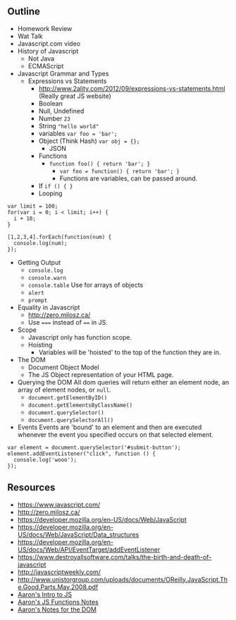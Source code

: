 ## Outline
- Homework Review
- Wat Talk
- Javascript.com video
- History of Javascript
	- Not Java
	- ECMAScript
- Javascript Grammar and Types
  - Expressions vs Statements
    - http://www.2ality.com/2012/09/expressions-vs-statements.html (Really great JS website)
	- Boolean
	- Null, Undefined
	- Number `23`
	- String `"hello world"`
	- variables `var foo = 'bar';`
	- Object (Think Hash) `var obj = {};`
		- JSON
	- Functions
	   - `function foo() { return 'bar'; }`
           - `var foo = function() { return 'bar'; }`
           - Functions are variables, can be passed around.
	- If ` if () { } `
	- Looping
```
var limit = 100;
for(var i = 0; i < limit; i++) {
  i + 10;
}
```
```
[1,2,3,4].forEach(function(num) {
  console.log(num);
});
```
- Getting Output
	- `console.log`
	- `console.warn`
	- `console.table` Use for arrays of objects
	- `alert`
	- `prompt`
- Equality in Javascript
	- http://zero.milosz.ca/
	- Use `===` instead of `==` in JS.
- Scope
	- Javascript only has function scope.
	- Hoisting
		- Variables will be 'hoisted' to the top of the function they are in.
- The DOM
	- Document Object Model
	- The JS Object representation of your HTML page.
- Querying the DOM
All dom queries will return either an element node, an array of element nodes, or `null`.
	- `document.getElementByID()`
	- `document.getElementsByClassName()`
	- `document.querySelector()`
	- `document.querySelectorAll()`
- Events
Events are 'bound' to an element and then are executed whenever the event you specified occurs on that selected element.
```
var element = document.querySelector('#submit-button');
element.addEventListener("click", function () {
  console.log('wooo');
});
```

## Resources
- https://www.javascript.com/
- http://zero.milosz.ca/
- https://developer.mozilla.org/en-US/docs/Web/JavaScript
- https://developer.mozilla.org/en-US/docs/Web/JavaScript/Data_structures
- https://developer.mozilla.org/en-US/docs/Web/API/EventTarget/addEventListener
- https://www.destroyallsoftware.com/talks/the-birth-and-death-of-javascript
- http://javascriptweekly.com/
- http://www.unistorgroup.com/uploads/documents/OReilly.JavaScript.The.Good.Parts.May.2008.pdf
- [Aaron's Intro to JS](https://github.com/TIY-Austin-Front-End-Engineering/Curriculum/tree/master/javascript-introduction)
- [Aaron's JS Functions Notes](https://github.com/TIY-Austin-Front-End-Engineering/Curriculum/blob/master/DAY09.md)
- [Aaron's Notes for the DOM](https://github.com/TIY-Austin-Front-End-Engineering/Curriculum/blob/master/DAY10.md)
